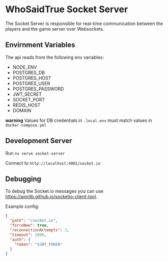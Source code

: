 # WhoSaidTrue Socket Server

The Socket Server is responsible for real-time communication between the players and 
the game server over Websockets.


## Envirnment Variables

The api reads from the following env variables:

- NODE_ENV
- POSTGRES_DB
- POSTGRES_HOST
- POSTGRES_USER
- POSTGRES_PASSWORD
- JWT_SECRET
- SOCKET_PORT
- REDIS_HOST
- DOMAIN

**warning** Values for DB credentials in `.local.env` must match values in `docker-compose.yml`


## Development Server

Run `nx serve socket-server`

Connect to `http://localhost:4001/socket.io`


## Debugging

To debug the Socket.io messages you can use https://amritb.github.io/socketio-client-tool.

Example config:

```json
{
  "path": "/socket.io", 
  "forceNew": true, 
  "reconnectionAttempts": 3, 
  "timeout": 2000,
  "auth": {
    "token": "$JWT_TOKEN"
  }
}
```

